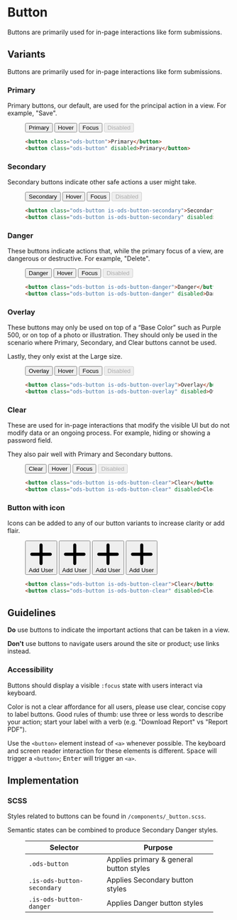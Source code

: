 # Button

Buttons are primarily used for in-page interactions like form submissions.

## Variants

Buttons are primarily used for in-page interactions like form submissions.

### Primary

Primary buttons, our default, are used for the principal action in a view. For example, "Save".

<figure class="nimatron--example">
  <div class="nimatron--rendered">
    <button class="ods-button">Primary</button>
    <button class="ods-button is-ods-button-hover">Hover</button>
    <button class="ods-button is-ods-button-focus">Focus</button>
    <button class="ods-button" disabled>Disabled</button>
  </div>

  ```html
  <button class="ods-button">Primary</button>
  <button class="ods-button" disabled>Primary</button>
  ```
</figure>

### Secondary

Secondary buttons indicate other safe actions a user might take.

<figure class="nimatron--example">
  <div class="nimatron--rendered">
    <button class="ods-button is-ods-button-secondary">Secondary</button>
    <button class="ods-button is-ods-button-secondary is-ods-button-hover">Hover</button>
    <button class="ods-button is-ods-button-secondary is-ods-button-focus">Focus</button>
    <button class="ods-button is-ods-button-secondary" disabled>Disabled</button>
  </div>

  ```html
  <button class="ods-button is-ods-button-secondary">Secondary</button>
  <button class="ods-button is-ods-button-secondary" disabled>Secondary</button>
  ```
</figure>

### Danger

These buttons indicate actions that, while the primary focus of a view, are dangerous or destructive. For example, "Delete".

<figure class="nimatron--example">
  <div class="nimatron--rendered">
    <button class="ods-button is-ods-button-danger">Danger</button>
    <button class="ods-button is-ods-button-danger is-ods-button-hover">Hover</button>
    <button class="ods-button is-ods-button-danger is-ods-button-focus">Focus</button>
    <button class="ods-button is-ods-button-danger" disabled>Disabled</button>
  </div>

  ```html
  <button class="ods-button is-ods-button-danger">Danger</button>
  <button class="ods-button is-ods-button-danger" disabled>Danger</button>
  ```
</figure>

### Overlay

These buttons may only be used on top of a “Base Color” such as Purple 500, or on top of a photo or illustration. They should only be used in the scenario where Primary, Secondary, and Clear buttons cannot be used.

Lastly, they only exist at the Large size.

<figure class="nimatron--example">
  <div class="nimatron--rendered is-rendered-success">
    <button class="ods-button is-ods-button-overlay">Overlay</button>
    <button class="ods-button is-ods-button-overlay is-ods-button-hover">Hover</button>
    <button class="ods-button is-ods-button-overlay is-ods-button-focus">Focus</button>
    <button class="ods-button is-ods-button-overlay" disabled>Disabled</button>
  </div>

  ```html
  <button class="ods-button is-ods-button-overlay">Overlay</button>
  <button class="ods-button is-ods-button-overlay" disabled>Overlay</button>
  ```
</figure>

### Clear

These are used for in-page interactions that modify the visible UI but do not modify data or an ongoing process. For example, hiding or showing a password field.

They also pair well with Primary and Secondary buttons.

<figure class="nimatron--example">
  <div class="nimatron--rendered">
    <button class="ods-button is-ods-button-clear">Clear</button>
    <button class="ods-button is-ods-button-clear is-ods-button-hover">Hover</button>
    <button class="ods-button is-ods-button-clear is-ods-button-focus">Focus</button>
    <button class="ods-button is-ods-button-clear" disabled>Disabled</button>
  </div>

  ```html
  <button class="ods-button is-ods-button-clear">Clear</button>
  <button class="ods-button is-ods-button-clear" disabled>Clear</button>
  ```
</figure>

### Button with icon

Icons can be added to any of our button variants to increase clarity or add flair.

<figure class="nimatron--example">
  <div class="nimatron--rendered">
    <button class="ods-button is-ods-button-primary"><svg viewBox="0 0 16 16" fill="none" xmlns="http://www.w3.org/2000/svg" class="ods-icon"><path d="M9 2C9 1.44772 8.55228 1 8 1C7.44772 1 7 1.44772 7 2V7H2C1.44772 7 1 7.44772 1 8C1 8.55228 1.44772 9 2 9H7V14C7 14.5523 7.44771 15 8 15C8.55228 15 9 14.5523 9 14V9H14C14.5523 9 15 8.55228 15 8C15 7.44772 14.5523 7 14 7H9V2Z" fill="currentColor"/></svg>Add User</button>
    <button class="ods-button is-ods-button-secondary"><svg viewBox="0 0 16 16" fill="none" xmlns="http://www.w3.org/2000/svg" class="ods-icon"><path d="M9 2C9 1.44772 8.55228 1 8 1C7.44772 1 7 1.44772 7 2V7H2C1.44772 7 1 7.44772 1 8C1 8.55228 1.44772 9 2 9H7V14C7 14.5523 7.44771 15 8 15C8.55228 15 9 14.5523 9 14V9H14C14.5523 9 15 8.55228 15 8C15 7.44772 14.5523 7 14 7H9V2Z" fill="currentColor"/></svg>Add User</button>
    <button class="ods-button is-ods-button-danger"><svg viewBox="0 0 16 16" fill="none" xmlns="http://www.w3.org/2000/svg" class="ods-icon"><path d="M9 2C9 1.44772 8.55228 1 8 1C7.44772 1 7 1.44772 7 2V7H2C1.44772 7 1 7.44772 1 8C1 8.55228 1.44772 9 2 9H7V14C7 14.5523 7.44771 15 8 15C8.55228 15 9 14.5523 9 14V9H14C14.5523 9 15 8.55228 15 8C15 7.44772 14.5523 7 14 7H9V2Z" fill="currentColor"/></svg>Add User</button>
    <button class="ods-button is-ods-button-clear"><svg viewBox="0 0 16 16" fill="none" xmlns="http://www.w3.org/2000/svg" class="ods-icon"><path d="M9 2C9 1.44772 8.55228 1 8 1C7.44772 1 7 1.44772 7 2V7H2C1.44772 7 1 7.44772 1 8C1 8.55228 1.44772 9 2 9H7V14C7 14.5523 7.44771 15 8 15C8.55228 15 9 14.5523 9 14V9H14C14.5523 9 15 8.55228 15 8C15 7.44772 14.5523 7 14 7H9V2Z" fill="currentColor"/></svg>Add User</button>
  </div>

  ```html
  <button class="ods-button is-ods-button-clear">Clear</button>
  <button class="ods-button is-ods-button-clear" disabled>Clear</button>
  ```
</figure>

## Guidelines

**Do** use buttons to indicate the important actions that can be taken in a view.

**Don't** use buttons to navigate users around the site or product; use links instead.

### Accessibility

Buttons should display a visible `:focus` state with users interact via keyboard.

Color is not a clear affordance for all users, please use clear, concise copy to label buttons. Good rules of thumb: use three or less words to describe your action; start your label with a verb (e.g. "Download Report" vs "Report PDF").

Use the `<button>` element instead of `<a>` whenever possible. The keyboard and screen reader interaction for these elements is different. <kbd>Space</kbd> will trigger a `<button>`; <kbd>Enter</kbd> will trigger an `<a>`.

## Implementation

### SCSS

Styles related to buttons can be found in `/components/_button.scss`.

Semantic states can be combined to produce Secondary Danger styles.

<figure class="ods-table--figure">
  <table class="ods-table">
    <thead>
      <tr>
        <th scope="column">
          Selector
        </th>
        <th scope="column">
          Purpose
        </th>
      </tr>
    </thead>
    <tbody>
      <tr>
        <td>
          <code>.ods-button</code>
        </td>
        <td>
          Applies primary & general button styles
        </td>
      </tr>
      <tr>
        <td>
          <code>.is-ods-button-secondary</code>
        </td>
        <td>
          Applies Secondary button styles
        </td>
      </tr>
      <tr>
        <td>
          <code>.is-ods-button-danger</code>
        </td>
        <td>
          Applies Danger button styles
        </td>
      </tr>
    </tbody>
  </table>
</figure>
